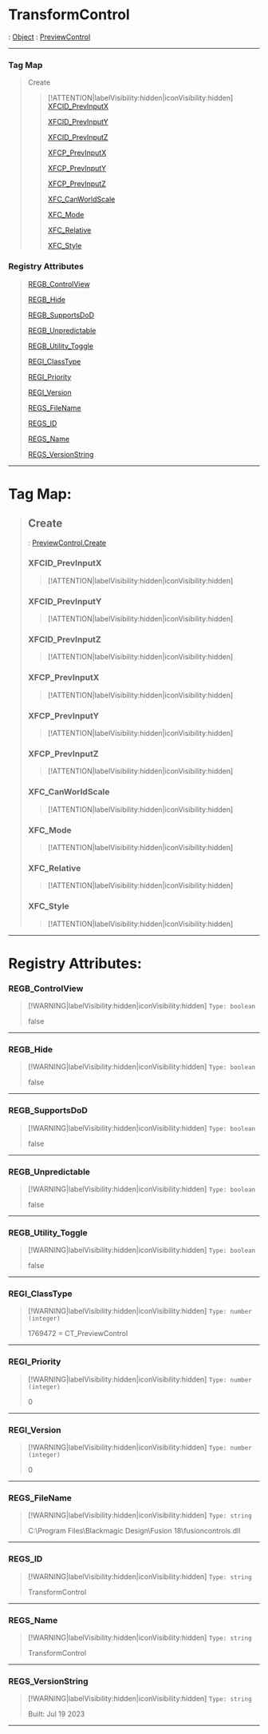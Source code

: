 # TransformControl
 : [Object](Object.md) : [PreviewControl](PreviewControl.md)
___
### Tag Map
> Create
>
>> [!ATTENTION|labelVisibility:hidden|iconVisibility:hidden]
>> [XFCID_PrevInputX](#XFCID_PrevInputX)
>>
>> [XFCID_PrevInputY](#XFCID_PrevInputY)
>>
>> [XFCID_PrevInputZ](#XFCID_PrevInputZ)
>>
>> [XFCP_PrevInputX](#XFCP_PrevInputX)
>>
>> [XFCP_PrevInputY](#XFCP_PrevInputY)
>>
>> [XFCP_PrevInputZ](#XFCP_PrevInputZ)
>>
>> [XFC_CanWorldScale](#XFC_CanWorldScale)
>>
>> [XFC_Mode](#XFC_Mode)
>>
>> [XFC_Relative](#XFC_Relative)
>>
>> [XFC_Style](#XFC_Style)
>>
### Registry Attributes
> [REGB_ControlView](#REGB_ControlView)
>
> [REGB_Hide](#REGB_Hide)
>
> [REGB_SupportsDoD](#REGB_SupportsDoD)
>
> [REGB_Unpredictable](#REGB_Unpredictable)
>
> [REGB_Utility_Toggle](#REGB_Utility_Toggle)
>
> [REGI_ClassType](#REGI_ClassType)
>
> [REGI_Priority](#REGI_Priority)
>
> [REGI_Version](#REGI_Version)
>
> [REGS_FileName](#REGS_FileName)
>
> [REGS_ID](#REGS_ID)
>
> [REGS_Name](#REGS_Name)
>
> [REGS_VersionString](#REGS_VersionString)
>
___

# Tag Map: <!-- {docsify-ignore} -->

>## Create 
> : [PreviewControl.Create](PreviewControl.md#Create)
>### XFCID_PrevInputX
>> [!ATTENTION|labelVisibility:hidden|iconVisibility:hidden]
>### XFCID_PrevInputY
>> [!ATTENTION|labelVisibility:hidden|iconVisibility:hidden]
>### XFCID_PrevInputZ
>> [!ATTENTION|labelVisibility:hidden|iconVisibility:hidden]
>### XFCP_PrevInputX
>> [!ATTENTION|labelVisibility:hidden|iconVisibility:hidden]
>### XFCP_PrevInputY
>> [!ATTENTION|labelVisibility:hidden|iconVisibility:hidden]
>### XFCP_PrevInputZ
>> [!ATTENTION|labelVisibility:hidden|iconVisibility:hidden]
>### XFC_CanWorldScale
>> [!ATTENTION|labelVisibility:hidden|iconVisibility:hidden]
>### XFC_Mode
>> [!ATTENTION|labelVisibility:hidden|iconVisibility:hidden]
>### XFC_Relative
>> [!ATTENTION|labelVisibility:hidden|iconVisibility:hidden]
>### XFC_Style
>> [!ATTENTION|labelVisibility:hidden|iconVisibility:hidden]
___


# Registry Attributes: <!-- {docsify-ignore} -->

### REGB_ControlView
> [!WARNING|labelVisibility:hidden|iconVisibility:hidden]
> `Type: boolean`
>
> false
>
___

### REGB_Hide
> [!WARNING|labelVisibility:hidden|iconVisibility:hidden]
> `Type: boolean`
>
> false
>
___

### REGB_SupportsDoD
> [!WARNING|labelVisibility:hidden|iconVisibility:hidden]
> `Type: boolean`
>
> false
>
___

### REGB_Unpredictable
> [!WARNING|labelVisibility:hidden|iconVisibility:hidden]
> `Type: boolean`
>
> false
>
___

### REGB_Utility_Toggle
> [!WARNING|labelVisibility:hidden|iconVisibility:hidden]
> `Type: boolean`
>
> false
>
___

### REGI_ClassType
> [!WARNING|labelVisibility:hidden|iconVisibility:hidden]
> `Type: number (integer)`
>
> 1769472 = CT_PreviewControl
>
___

### REGI_Priority
> [!WARNING|labelVisibility:hidden|iconVisibility:hidden]
> `Type: number (integer)`
>
> 0
>
___

### REGI_Version
> [!WARNING|labelVisibility:hidden|iconVisibility:hidden]
> `Type: number (integer)`
>
> 0
>
___

### REGS_FileName
> [!WARNING|labelVisibility:hidden|iconVisibility:hidden]
> `Type: string`
>
> C:\Program Files\Blackmagic Design\Fusion 18\fusioncontrols.dll
>
___

### REGS_ID
> [!WARNING|labelVisibility:hidden|iconVisibility:hidden]
> `Type: string`
>
> TransformControl
>
___

### REGS_Name
> [!WARNING|labelVisibility:hidden|iconVisibility:hidden]
> `Type: string`
>
> TransformControl
>
___

### REGS_VersionString
> [!WARNING|labelVisibility:hidden|iconVisibility:hidden]
> `Type: string`
>
> Built: Jul 19 2023
>
___

